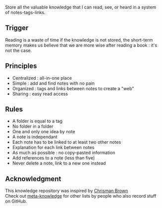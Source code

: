 Store all the valuable knowledge that I can read, see, or heard in a system of notes-tags-links.

## Trigger

Reading is a waste of time if the knowledge is not stored, the short-term memory makes us believe that we are more wise after reading a book : it's not the case.

## Principles 

* Centralized : all-in-one place
* Simple : add and find notes with no pain
* Organized : tags and links between notes to create a "web"
* Sharing : easy read access 

## Rules

* A folder is equal to a tag
* No folder in a folder
* One and only one idea by note
* A note is independant
* Each note has to be linked to at least two other notes
* Explanation for each link between notes
* As much as possible : no copy-pasted information
* Add references to a note (less than five)
* Never delete a note, link to a new one instead

## Acknowledgment

This knowledge repository was inspired by [Chrisman Brown](https://chrisman.github.io/11.html)  
Check out [meta-knowledge](https://github.com/RichardLitt/meta-knowledge) for other lists by people who also record stuff on GitHub.
